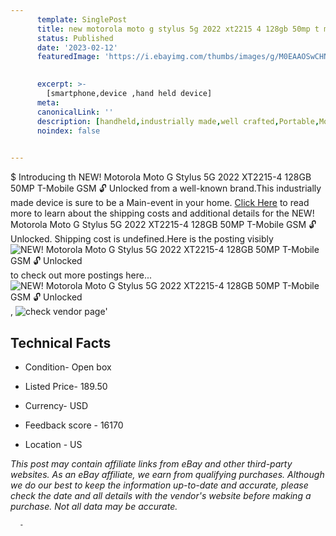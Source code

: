 ```yaml
---
      template: SinglePost
      title: new motorola moto g stylus 5g 2022 xt2215 4 128gb 50mp t mobile gsm unlocked
      status: Published
      date: '2023-02-12'
      featuredImage: 'https://i.ebayimg.com/thumbs/images/g/M0EAAOSwCHNjryp6/s-l225.jpg'
       

      excerpt: >-
        [smartphone,device ,hand held device]
      meta:
      canonicalLink: ''
      description: [handheld,industrially made,well crafted,Portable,Mobile,Compact,Convenient,Lightweight,Maneuverable,Man-portable,Miniature,Carriable,Hand-held,Light,Holdable,Transportable,Mobile device,Pocket-sized,On-the-go,Wireless,Cordless,Compact size,Convenient size, smartphone,device ,hand held device]
      noindex: false
      

---
```

$
      Introducing th NEW! Motorola Moto G Stylus 5G 2022 XT2215-4 128GB 50MP T-Mobile GSM 🔓 Unlocked from a well-known brand.This industrially made device  is sure to be a Main-event in your home. [Click Here](https://www.ebay.com/itm/266063501212?hash=item3df29ed79c%3Ag%3AM0EAAOSwCHNjryp6&mkevt=1&mkcid=1&mkrid=711-53200-19255-0&campid=%253CePNCampaignId%253E&customid=%253CreferenceId%253E&toolid=10049) to read more to learn about the shipping costs and additional details for the NEW! Motorola Moto G Stylus 5G 2022 XT2215-4 128GB 50MP T-Mobile GSM 🔓 Unlocked. Shipping cost is undefined.Here is the posting visibly ![NEW! Motorola Moto G Stylus 5G 2022 XT2215-4 128GB 50MP T-Mobile GSM 🔓 Unlocked](https://i.ebayimg.com/thumbs/images/g/M0EAAOSwCHNjryp6/s-l225.jpg) to check out more postings here... ![NEW! Motorola Moto G Stylus 5G 2022 XT2215-4 128GB 50MP T-Mobile GSM 🔓 Unlocked](https://i.ebayimg.com/images/g/M0EAAOSwCHNjryp6/s-l1200.jpg), ![check vendor page](https://origin-galleryplus.ebayimg.com/ws/web/266063501212_2_0_1/225x225.jpg,https://origin-galleryplus.ebayimg.com/ws/web/266063501212_3_0_1/225x225.jpg,https://origin-galleryplus.ebayimg.com/ws/web/266063501212_4_0_1/225x225.jpg,https://origin-galleryplus.ebayimg.com/ws/web/266063501212_5_0_1/225x225.jpg,https://origin-galleryplus.ebayimg.com/ws/web/266063501212_6_0_1/225x225.jpg,https://origin-galleryplus.ebayimg.com/ws/web/266063501212_7_0_1/225x225.jpg,https://origin-galleryplus.ebayimg.com/ws/web/266063501212_8_0_1/225x225.jpg,https://origin-galleryplus.ebayimg.com/ws/web/266063501212_9_0_1/225x225.jpg)'

      

 ## Technical Facts 



     
      

 - Condition- Open box 


      

 - Listed Price- 189.50 


      

 - Currency- USD 


      

 - Feedback score - 16170 


      

 - Location - US 


      
      

 *_This post may contain affiliate links from eBay and other third-party websites. As an eBay affiliate, we earn from qualifying purchases. Although we do our best to keep the information up-to-date and accurate, please check the date and all details with the vendor's website before making a purchase. Not all data may be accurate._*




      -
